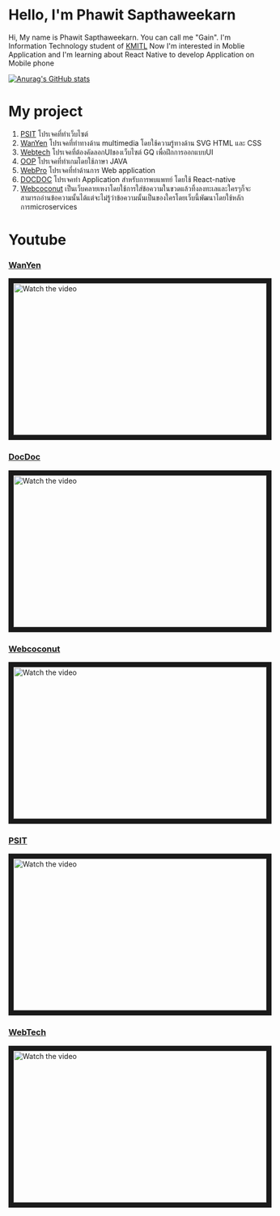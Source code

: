 # Hello, I'm Phawit Sapthaweekarn
Hi, My name is Phawit Sapthaweekarn. You can call me "Gain". I'm Information Technology student of [KMITL](https://www.it.kmitl.ac.th/en/) Now I'm interested in Moblie Application and I'm learning about React Native to develop Application on Mobile phone

[![Anurag's GitHub stats](https://github-readme-stats.vercel.app/api?username=phawit-s&show_icons=true&theme=algolia)](https://github.com/anuraghazra/github-readme-stats)

# My project
1. [PSIT](https://github.com/phawit-s/PSIT-Project-2019) โปรเจคที่ทำเว็บไซต์
2. [WanYen](https://github.com/fluke1352/WanYen) โปรเจคที่ทำทางด้าน multimedia โดยใช้ความรู้ทางด้าน SVG HTML และ CSS
3. [Webtech](https://github.com/phawit-s/webtech-get-A) โปรเจคที่ต้องคัดลอกUIของเว็บไซต์ GQ เพื่อฝึกการออกแบบUI
4. [OOP](https://github.com/phawit-s/OOP_GET_A) โปรเจคที่ทำเกมโดยใช้ภาษา JAVA
5. [WebPro](https://github.com/phawit-s/webpro_GET_A) โปรเจคที่ทำด้านการ Web application
6. [DOCDOC](https://github.com/phawit-s/docdoc) โปรเจคทำ Application สำหรับการพบแพทย์ โดยใช้ React-native 
7. [Webcoconut](https://github.com/phawit-s/WebCoconut) เป็นเว็บคลายเหงาโดยใช้การใส่ข้อความในขวดแล้วทิ้งลงทะเลและใครๆก็จะสามารถอ่านข้อความนั้นได้แต่จะไม่รู้ว่าข้อความนั้นเป็นของใครโดยเว็บนี้พัฒนาโดยใช้หลักการmicroservices

# Youtube

### [WanYen](https://www.youtube.com/watch?v=jvEHmKhoUWg)


<a href="https://www.youtube.com/watch?v=jvEHmKhoUWg" target="_blank">
 <img src="https://cdn.discordapp.com/attachments/686119492723802132/953202599778209832/jvEHmKhoUWg-SD.jpg" alt="Watch the video" width="500" height="300" border="10" />
</a>


### [DocDoc](https://youtu.be/MtHY7Z6pYSU)

<a href="https://youtu.be/MtHY7Z6pYSU" target="_blank">
 <img src="https://cdn.discordapp.com/attachments/686119492723802132/951401587983675412/unknown.png" alt="Watch the video" width="500" height="300" border="10" />
</a>

### [Webcoconut](https://www.youtube.com/watch?v=UR9MG89r4Ws)

<a href="https://www.youtube.com/watch?v=UR9MG89r4Ws" target="_blank">
 <img src="https://cdn.discordapp.com/attachments/686119492723802132/953202133421924412/UR9MG89r4Ws-HD.jpg" alt="Watch the video" width="500" height="300" border="10" />
</a>


### [PSIT](https://youtu.be/GrX8jFsIrqM)

<a href="https://www.youtube.com/watch?v=GrX8jFsIrqM" target="_blank">
 <img src="https://media.discordapp.net/attachments/686119492723802132/953200949768355850/GrX8jFsIrqM-HD.jpg" alt="Watch the video" width="500" height="300" border="10" />
</a>

### [WebTech](https://youtu.be/4bvZBjh_1Ak)

<a href="https://www.youtube.com/watch?v=4bvZBjh_1Ak" target="_blank">
 <img src="https://cdn.discordapp.com/attachments/686119492723802132/953201668042944542/4bvZBjh_1Ak-HD.jpg" alt="Watch the video" width="500" height="300" border="10" />
</a>
